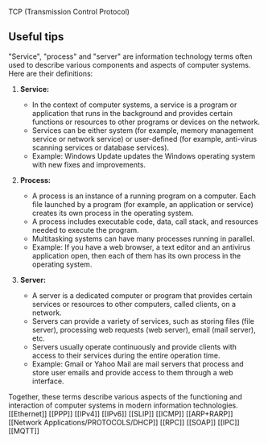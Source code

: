 TCP (Transmission Control Protocol)

## Useful tips
"Service", "process" and "server" are information technology terms often used to describe various components and aspects of computer systems. Here are their definitions:

1. **Service:**
    - In the context of computer systems, a service is a program or application that runs in the background and provides certain functions or resources to other programs or devices on the network.
    - Services can be either system (for example, memory management service or network service) or user-defined (for example, anti-virus scanning services or database services).
    - Example: Windows Update updates the Windows operating system with new fixes and improvements.

2. **Process:**
    - A process is an instance of a running program on a computer. Each file launched by a program (for example, an application or service) creates its own process in the operating system.
    - A process includes executable code, data, call stack, and resources needed to execute the program.
    - Multitasking systems can have many processes running in parallel.
    - Example: If you have a web browser, a text editor and an antivirus application open, then each of them has its own process in the operating system.

3. **Server:**
    - A server is a dedicated computer or program that provides certain services or resources to other computers, called clients, on a network.
    - Servers can provide a variety of services, such as storing files (file server), processing web requests (web server), email (mail server), etc.
    - Servers usually operate continuously and provide clients with access to their services during the entire operation time.
    - Example: Gmail or Yahoo Mail are mail servers that process and store user emails and provide access to them through a web interface.

Together, these terms describe various aspects of the functioning and interaction of computer systems in modern information technologies.
[[Ethernet]]
[[PPP]]
[[IPv4]]
[[IPv6]]
[[SLIP]]
[[ICMP]]
[[ARP+RARP]]
[[Network Applications/PROTOCOLS/DHCP]]
[[RPC]]
[[SOAP]]
[[IPC]]
[[MQTT]]
